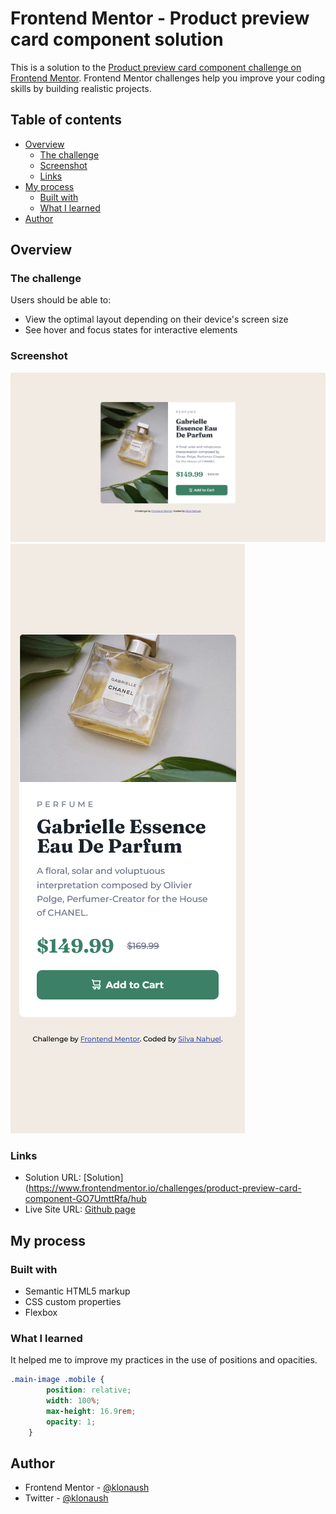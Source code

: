 # Frontend Mentor - Product preview card component solution

This is a solution to the [Product preview card component challenge on Frontend Mentor](https://www.frontendmentor.io/challenges/product-preview-card-component-GO7UmttRfa). Frontend Mentor challenges help you improve your coding skills by building realistic projects. 

## Table of contents

- [Overview](#overview)
  - [The challenge](#the-challenge)
  - [Screenshot](#screenshot)
  - [Links](#links)
- [My process](#my-process)
  - [Built with](#built-with)
  - [What I learned](#what-i-learned)
- [Author](#author)

## Overview

### The challenge

Users should be able to:

- View the optimal layout depending on their device's screen size
- See hover and focus states for interactive elements

### Screenshot

![Alt Text](./design/screenshot.png)
![Alt Text](./design/screenshot2.png)

### Links

- Solution URL: [Solution](https://www.frontendmentor.io/challenges/product-preview-card-component-GO7UmttRfa/hub
- Live Site URL: [Github page](https://klonaush.github.io/product-preview-card-component/)

## My process

### Built with

- Semantic HTML5 markup
- CSS custom properties
- Flexbox

### What I learned

It helped me to improve my practices in the use of positions and opacities.

```css
.main-image .mobile {
        position: relative;
        width: 100%;
        max-height: 16.9rem;
        opacity: 1;
    }
```

## Author

- Frontend Mentor - [@klonaush](https://www.frontendmentor.io/profile/klonaush)
- Twitter - [@klonaush](https://www.twitter.com/klonaush)

